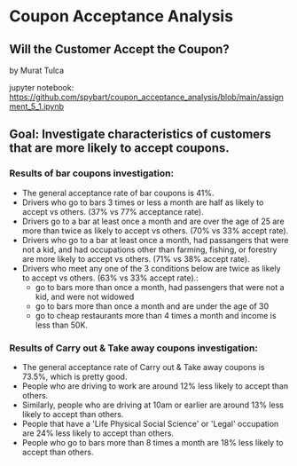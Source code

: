 # Coupon Acceptance Analysis
## Will the Customer Accept the Coupon?

by Murat Tulca

jupyter notebook:
https://github.com/spybart/coupon_acceptance_analysis/blob/main/assignment_5_1.ipynb

## Goal: Investigate characteristics of customers that are more likely to accept coupons.

### Results of bar coupons investigation:

* The general acceptance rate of bar coupons is 41%.
* Drivers who go to bars 3 times or less a month are half as likely to accept vs others. (37% vs 77% acceptance rate).
* Drivers go to a bar at least once a month and are over the age of 25 are more than twice as likely to accept vs others. (70% vs 33% accept rate).
* Drivers who go to a bar at least once a month, had passangers that were not a kid, and had occupations other than farming, fishing, or forestry are more likely to accept vs others. (71% vs 38% accept rate).
* Drivers who meet any one of the 3 conditions below are twice as likely to accept vs others. (63% vs 33% accept rate).:
    - go to bars more than once a month, had passengers that were not a kid, and were not widowed
    - go to bars more than once a month and are under the age of 30
    - go to cheap restaurants more than 4 times a month and income is less than 50K.

### Results of Carry out & Take away coupons investigation:

* The general acceptance rate of Carry out & Take away coupons is 73.5%, which is pretty good.
* People who are driving to work are around 12% less likely to accept than others.
* Similarly, people who are driving at 10am or earlier are around 13% less likely to accept than others.
* People that have a 'Life Physical Social Science' or 'Legal' occupation are 24% less likely to accept than others.
* People who go to bars more than 8 times a month are 18% less likely to accept than others.
